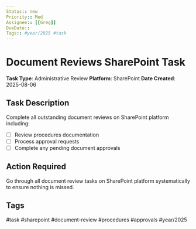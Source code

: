 ```yaml
---
Status:: new
Priority:: Med
Assignee:: [[Greg]]
DueDate:: 
Tags:: #year/2025 #task
---
```


# Document Reviews SharePoint Task

**Task Type**: Administrative Review
**Platform**: SharePoint
**Date Created**: 2025-08-06

## Task Description
Complete all outstanding document reviews on SharePoint platform including:
- [ ] Review procedures documentation
- [ ] Process approval requests
- [ ] Complete any pending document approvals

## Action Required
Go through all document review tasks on SharePoint platform systematically to ensure nothing is missed.

## Tags
#task #sharepoint #document-review #procedures #approvals #year/2025